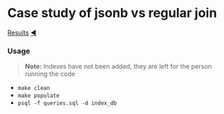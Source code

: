 # Case study of jsonb vs regular join

[Results](./results.md)
[:arrow_backward:](../README.md)

### Usage

> **Note:** Indexes have not been added, they are left for the person running the code

- `make clean`
- `make populate`
- `psql -f queries.sql -d index_db`
